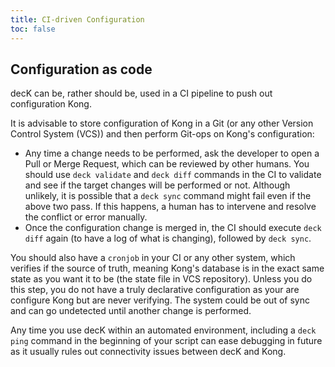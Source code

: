 ```yaml
---
title: CI-driven Configuration
toc: false
---
```


## Configuration as code

decK can be, rather should be, used in a CI pipeline to push out configuration
Kong.

It is advisable to store configuration of Kong in a Git (or any other
Version Control System (VCS)) and then perform Git-ops on Kong's configuration:

- Any time a change needs to be performed, ask the developer to open a
  Pull or Merge Request, which can be reviewed by other humans.
  You should use `deck validate` and `deck diff` commands in the CI to validate
  and see if the target changes will be performed or not.
  Although unlikely, it is possible that a `deck sync` command might fail
  even if the above two pass. If this happens, a human has to intervene and
  resolve the conflict or error manually.
- Once the configuration change is merged in, the CI should execute `deck diff`
  again (to have a log of what is changing), followed by `deck sync`.

You should also have a `cronjob` in your CI or any other system, which verifies
if the source of truth, meaning Kong's database is in the exact same state as
you want it to be (the state file in VCS repository).
Unless you do this step, you do not have a truly declarative configuration
as your are configure Kong but are never verifying. The system could be
out of sync and can go undetected until another change is performed.

Any time you use decK within an automated environment, including a
`deck ping` command in the beginning of your script can ease debugging
in future as it usually rules out connectivity issues between decK and Kong.
